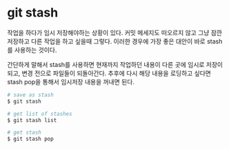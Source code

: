 # git stash

작업을 하다가 임시 저장해야하는 상황이 있다.
커밋 메세지도 떠오르지 않고 그냥 잠깐 저장하고 다른 작업을 하고 싶을때 그렇다.
이러한 경우에 가장 좋은 대안이 바로 stash를 사용하는 것이다.

간단하게 말해서 stash를 사용하면 현재까지 작업하던 내용이 다른 곳에 임시로 저장이 되고, 변경 전으로 파일들이 되돌아간다.
추후에 다시 해당 내용을 로딩하고 싶다면 stash pop을 통해서 임시저장 내용을 꺼내면 된다.

```bash
# save as stash
$ git stash

# get list of stashes
$ git stash list

# get stash
$ git stash pop
```
